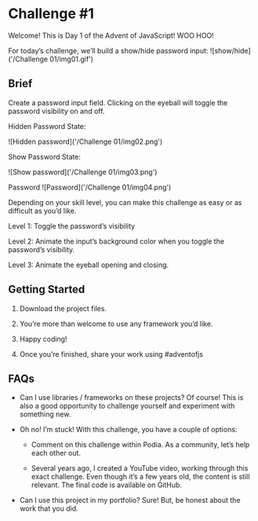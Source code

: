 # Challenge #1
Welcome! This is Day 1 of the Advent of JavaScript! WOO HOO!

For today’s challenge, we’ll build a show/hide password input:
![show/hide]('/Challenge 01/img01.gif')

## Brief

Create a password input field. Clicking on the eyeball will toggle the password visibility on and off.

Hidden Password State:

![Hidden password]('/Challenge 01/img02.png')

Show Password State:

![Show password]('/Challenge 01/img03.png')

Password
![Password]('/Challenge 01/img04.png')

Depending on your skill level, you can make this challenge as easy or as difficult as you’d like.

Level 1: Toggle the password’s visibility

Level 2: Animate the input’s background color when you toggle the password’s visibility.

Level 3: Animate the eyeball opening and closing.

## Getting Started

1. Download the project files.

2. You’re more than welcome to use any framework you’d like.

3. Happy coding!

4. Once you’re finished, share your work using #adventofjs

## FAQs

- Can I use libraries / frameworks on these projects? Of course! This is also a good opportunity to challenge yourself and experiment with something new.

- Oh no! I’m stuck! With this challenge, you have a couple of options:

    - Comment on this challenge within Podia. As a community, let’s help each other out.

    - Several years ago, I created a YouTube video, working through this exact challenge. Even though it’s a few years old, the content is still relevant. The final code is available on GitHub.

- Can I use this project in my portfolio? Sure! But, be honest about the work that you did.